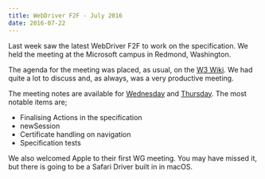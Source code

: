 ```yaml
---
title: WebDriver F2F - July 2016
date: 2016-07-22
---
```


Last week saw the latest WebDriver F2F to work on the specification. We held the meeting at the Microsoft campus in Redmond, Washington.

The agenda for the meeting was placed, as usual, on the [W3 Wiki](https://www.w3.org/wiki/WebDriver/2016-July-F2F). We had quite a lot to discuss and, as always, was a very productive meeting.

The meeting notes are available for [Wednesday](https://www.w3.org/2016/07/13-webdriver-minutes.html) and [Thursday](https://www.w3.org/2016/07/14-webdriver-minutes.html). The most notable items are;

* Finalising Actions in the specification
* newSession
* Certificate handling on navigation
* Specification tests 

We also welcomed Apple to their first WG meeting. You may have missed it, but there is going to be a Safari Driver built in in macOS. 
